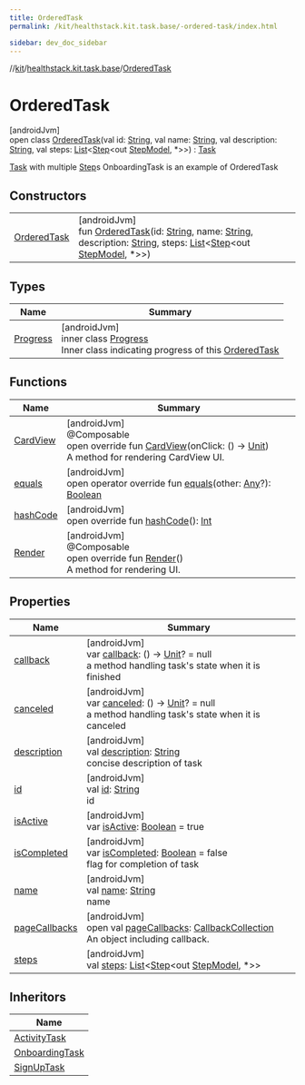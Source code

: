 ```yaml
---
title: OrderedTask
permalink: /kit/healthstack.kit.task.base/-ordered-task/index.html

sidebar: dev_doc_sidebar
---
```

//[kit](../../../kit.html)/[healthstack.kit.task.base](../index.html)/[OrderedTask](index.html)



# OrderedTask



[androidJvm]\
open class [OrderedTask](index.html)(val id: [String](https://kotlinlang.org/api/latest/jvm/stdlib/kotlin/-string/index.html), val name: [String](https://kotlinlang.org/api/latest/jvm/stdlib/kotlin/-string/index.html), val description: [String](https://kotlinlang.org/api/latest/jvm/stdlib/kotlin/-string/index.html), val steps: [List](https://kotlinlang.org/api/latest/jvm/stdlib/kotlin.collections/-list/index.html)&lt;[Step](../-step/index.html)&lt;out [StepModel](../-step-model/index.html), *&gt;&gt;) : [Task](../-task/index.html)

[Task](../-task/index.html) with multiple [Step](../-step/index.html)s OnboardingTask is an example of OrderedTask



## Constructors


| | |
|---|---|
| [OrderedTask](-ordered-task.html) | [androidJvm]<br>fun [OrderedTask](-ordered-task.html)(id: [String](https://kotlinlang.org/api/latest/jvm/stdlib/kotlin/-string/index.html), name: [String](https://kotlinlang.org/api/latest/jvm/stdlib/kotlin/-string/index.html), description: [String](https://kotlinlang.org/api/latest/jvm/stdlib/kotlin/-string/index.html), steps: [List](https://kotlinlang.org/api/latest/jvm/stdlib/kotlin.collections/-list/index.html)&lt;[Step](../-step/index.html)&lt;out [StepModel](../-step-model/index.html), *&gt;&gt;) |


## Types


| Name | Summary |
|---|---|
| [Progress](-progress/index.html) | [androidJvm]<br>inner class [Progress](-progress/index.html)<br>Inner class indicating progress of this [OrderedTask](index.html) |


## Functions


| Name | Summary |
|---|---|
| [CardView](-card-view.html) | [androidJvm]<br>@Composable<br>open override fun [CardView](-card-view.html)(onClick: () -&gt; [Unit](https://kotlinlang.org/api/latest/jvm/stdlib/kotlin/-unit/index.html))<br>A method for rendering CardView UI. |
| [equals](../-task/equals.html) | [androidJvm]<br>open operator override fun [equals](../-task/equals.html)(other: [Any](https://kotlinlang.org/api/latest/jvm/stdlib/kotlin/-any/index.html)?): [Boolean](https://kotlinlang.org/api/latest/jvm/stdlib/kotlin/-boolean/index.html) |
| [hashCode](../-task/hash-code.html) | [androidJvm]<br>open override fun [hashCode](../-task/hash-code.html)(): [Int](https://kotlinlang.org/api/latest/jvm/stdlib/kotlin/-int/index.html) |
| [Render](-render.html) | [androidJvm]<br>@Composable<br>open override fun [Render](-render.html)()<br>A method for rendering UI. |


## Properties


| Name | Summary |
|---|---|
| [callback](../-task/callback.html) | [androidJvm]<br>var [callback](../-task/callback.html): () -&gt; [Unit](https://kotlinlang.org/api/latest/jvm/stdlib/kotlin/-unit/index.html)? = null<br>a method handling task's state when it is finished |
| [canceled](../-task/canceled.html) | [androidJvm]<br>var [canceled](../-task/canceled.html): () -&gt; [Unit](https://kotlinlang.org/api/latest/jvm/stdlib/kotlin/-unit/index.html)? = null<br>a method handling task's state when it is canceled |
| [description](../-task/description.html) | [androidJvm]<br>val [description](../-task/description.html): [String](https://kotlinlang.org/api/latest/jvm/stdlib/kotlin/-string/index.html)<br>concise description of task |
| [id](../-task/id.html) | [androidJvm]<br>val [id](../-task/id.html): [String](https://kotlinlang.org/api/latest/jvm/stdlib/kotlin/-string/index.html)<br>id |
| [isActive](../-task/is-active.html) | [androidJvm]<br>var [isActive](../-task/is-active.html): [Boolean](https://kotlinlang.org/api/latest/jvm/stdlib/kotlin/-boolean/index.html) = true |
| [isCompleted](../-task/is-completed.html) | [androidJvm]<br>var [isCompleted](../-task/is-completed.html): [Boolean](https://kotlinlang.org/api/latest/jvm/stdlib/kotlin/-boolean/index.html) = false<br>flag for completion of task |
| [name](../-task/name.html) | [androidJvm]<br>val [name](../-task/name.html): [String](https://kotlinlang.org/api/latest/jvm/stdlib/kotlin/-string/index.html)<br>name |
| [pageCallbacks](page-callbacks.html) | [androidJvm]<br>open val [pageCallbacks](page-callbacks.html): [CallbackCollection](../-callback-collection/index.html)<br>An object including callback. |
| [steps](steps.html) | [androidJvm]<br>val [steps](steps.html): [List](https://kotlinlang.org/api/latest/jvm/stdlib/kotlin.collections/-list/index.html)&lt;[Step](../-step/index.html)&lt;out [StepModel](../-step-model/index.html), *&gt;&gt; |


## Inheritors


| Name |
|---|
| [ActivityTask](../../healthstack.kit.task.activity/-activity-task/index.html) |
| [OnboardingTask](../../healthstack.kit.task.onboarding/-onboarding-task/index.html) |
| [SignUpTask](../../healthstack.kit.task.signup/-sign-up-task/index.html) |

